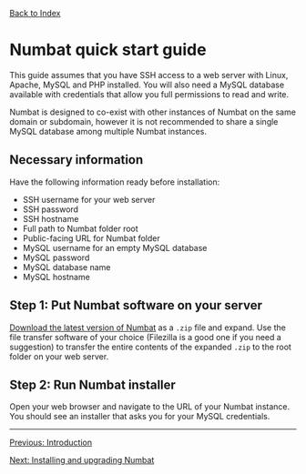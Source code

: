 [Back to Index](README.md)

# Numbat quick start guide

This guide assumes that you have SSH access to a web server with
Linux, Apache, MySQL and PHP installed. You will also need a MySQL
database available with credentials that allow you full permissions to
read and write. 

Numbat is designed to co-exist with other instances of Numbat on the
same domain or subdomain, however it is not recommended to share a
single MySQL database among multiple Numbat instances.

## Necessary information

Have the following information ready before installation:

* SSH username for your web server
* SSH password
* SSH hostname
* Full path to Numbat folder root
* Public-facing URL for Numbat folder
* MySQL username for an empty MySQL database
* MySQL password
* MySQL database name
* MySQL hostname

## Step 1: Put Numbat software on your server

[Download the latest version of
Numbat](https://github.com/bgcarlisle/Numbat/releases) as a `.zip`
file and expand. Use the file transfer software of your choice
(Filezilla is a good one if you need a suggestion) to transfer the
entire contents of the expanded `.zip` to the root folder on your web
server.

## Step 2: Run Numbat installer

Open your web browser and navigate to the URL of your Numbat
instance. You should see an installer that asks you for your MySQL
credentials.

---

[Previous: Introduction](introduction.md)

[Next: Installing and upgrading Numbat](install-and-upgrade.md)
